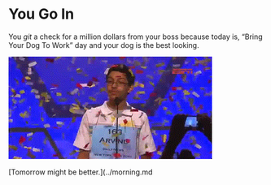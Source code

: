 # You Go In

You *git* a check for a million dollars from your boss because today is, “Bring Your Dog To Work” day and your dog is the best looking.

![party](party.gif)

[Tomorrow might be better.](../morning.md